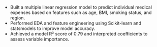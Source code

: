 - Built a multiple linear regression model to predict individual medical expenses based on features such as age, BMI, smoking status, and region.
- Performed EDA and feature engineering using Scikit-learn and statsmodels to improve model accuracy.
- Achieved a model R² score of 0.79 and interpreted coefficients to assess variable importance.
